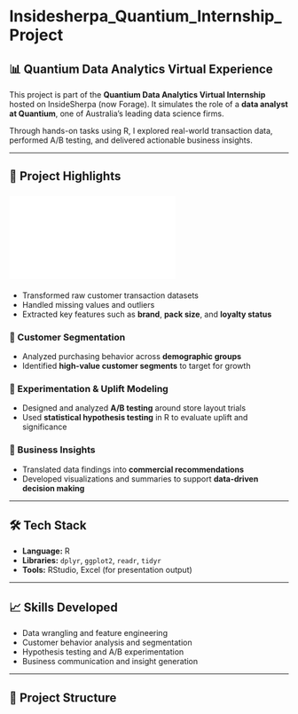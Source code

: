 # Insidesherpa_Quantium_Internship_Project

## 📊 Quantium Data Analytics Virtual Experience

This project is part of the **Quantium Data Analytics Virtual Internship** hosted on InsideSherpa (now Forage). It simulates the role of a **data analyst at Quantium**, one of Australia’s leading data science firms.

Through hands-on tasks using R, I explored real-world transaction data, performed A/B testing, and delivered actionable business insights.

---

## 🚀 Project Highlights

### ![🔧 Data Cleaning & Exploration](assets/docs/Quantium_virtual-Internship_task1.pdf)
- Transformed raw customer transaction datasets
- Handled missing values and outliers
- Extracted key features such as **brand**, **pack size**, and **loyalty status**

### 🧠 Customer Segmentation
- Analyzed purchasing behavior across **demographic groups**
- Identified **high-value customer segments** to target for growth

### 🧪 Experimentation & Uplift Modeling
- Designed and analyzed **A/B testing** around store layout trials
- Used **statistical hypothesis testing** in R to evaluate uplift and significance

### 💼 Business Insights
- Translated data findings into **commercial recommendations**
- Developed visualizations and summaries to support **data-driven decision making**

---

## 🛠 Tech Stack

- **Language:** R  
- **Libraries:** `dplyr`, `ggplot2`, `readr`, `tidyr`  
- **Tools:** RStudio, Excel (for presentation output)

---

## 📈 Skills Developed

- Data wrangling and feature engineering  
- Customer behavior analysis and segmentation  
- Hypothesis testing and A/B experimentation  
- Business communication and insight generation  

---

## 📂 Project Structure

